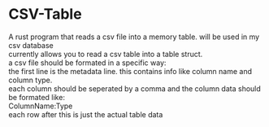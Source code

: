 # CSV-Table
A rust program that reads a csv file into a memory table. will be used in my csv database<br>
currently allows you to read a csv table into a table struct.<br>
a csv file should be formated in a specific way:<br>
the first line is the metadata line. this contains info like column name and column type.<br>
each column should be seperated by a comma and the column data should be formated like:<br>
ColumnName:Type<br>
each row after this is just the actual table data
